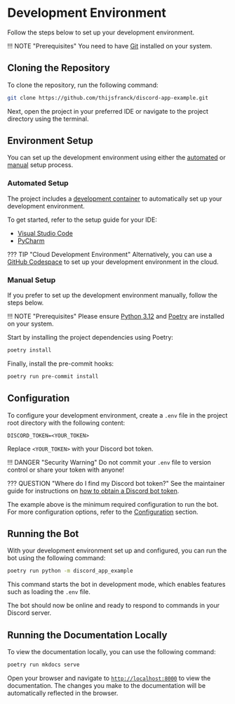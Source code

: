 # Development Environment

Follow the steps below to set up your development environment.

!!! NOTE "Prerequisites"
    You need to have [Git](https://git-scm.com) installed on your system.

## Cloning the Repository

To clone the repository, run the following command:

```bash
git clone https://github.com/thijsfranck/discord-app-example.git
```

Next, open the project in your preferred IDE or navigate to the project directory using the terminal.

## Environment Setup

You can set up the development environment using either the [automated](#automated-setup) or [manual](#manual-setup)
setup process.

### Automated Setup

The project includes a [development container](https://containers.dev) to automatically set up your development
environment.

To get started, refer to the setup guide for your IDE:

- [Visual Studio Code](https://code.visualstudio.com/docs/devcontainers/tutorial)
- [PyCharm](https://www.jetbrains.com/help/pycharm/connect-to-devcontainer.html)

??? TIP "Cloud Development Environment"
    Alternatively, you can use a [GitHub Codespace](https://docs.github.com/en/codespaces/getting-started/quickstart)
    to set up your development environment in the cloud.

### Manual Setup

If you prefer to set up the development environment manually, follow the steps below.

!!! NOTE "Prerequisites"
    Please ensure [Python 3.12](https://www.python.org) and [Poetry](https://python-poetry.org) are installed
    on your system.

Start by installing the project dependencies using Poetry:

```bash
poetry install
```

Finally, install the pre-commit hooks:

```bash
poetry run pre-commit install
```

## Configuration

To configure your development environment, create a `.env` file in the project root directory with the following
content:

```env
DISCORD_TOKEN=<YOUR_TOKEN>
```

Replace `<YOUR_TOKEN>` with your Discord bot token.

!!! DANGER "Security Warning"
    Do not commit your `.env` file to version control or share your token with anyone!

??? QUESTION "Where do I find my Discord bot token?"
    See the maintainer guide for instructions on [how to obtain a Discord bot token](../maintainer-guide/configuration.md#discord_token).

The example above is the minimum required configuration to run the bot. For more configuration options, refer
to the [Configuration](../maintainer-guide/configuration.md) section.

## Running the Bot

With your development environment set up and configured, you can run the bot using the following command:

```bash
poetry run python -m discord_app_example
```

This command starts the bot in development mode, which enables features such as loading the `.env` file.

The bot should now be online and ready to respond to commands in your Discord server.

## Running the Documentation Locally

To view the documentation locally, you can use the following command:

```bash
poetry run mkdocs serve
```

Open your browser and navigate to [`http://localhost:8000`](http://localhost:8000) to view the documentation.
The changes you make to the documentation will be automatically reflected in the browser.
